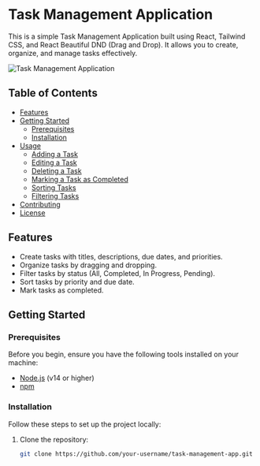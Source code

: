# Task Management Application

This is a simple Task Management Application built using React, Tailwind CSS, and React Beautiful DND (Drag and Drop). It allows you to create, organize, and manage tasks effectively.

![Task Management Application](./screenshot.png)

## Table of Contents

- [Features](#features)
- [Getting Started](#getting-started)
  - [Prerequisites](#prerequisites)
  - [Installation](#installation)
- [Usage](#usage)
  - [Adding a Task](#adding-a-task)
  - [Editing a Task](#editing-a-task)
  - [Deleting a Task](#deleting-a-task)
  - [Marking a Task as Completed](#marking-a-task-as-completed)
  - [Sorting Tasks](#sorting-tasks)
  - [Filtering Tasks](#filtering-tasks)
- [Contributing](#contributing)
- [License](#license)

## Features

- Create tasks with titles, descriptions, due dates, and priorities.
- Organize tasks by dragging and dropping.
- Filter tasks by status (All, Completed, In Progress, Pending).
- Sort tasks by priority and due date.
- Mark tasks as completed.

## Getting Started

### Prerequisites

Before you begin, ensure you have the following tools installed on your machine:

- [Node.js](https://nodejs.org/) (v14 or higher)
- [npm](https://www.npmjs.com/)

### Installation

Follow these steps to set up the project locally:

1. Clone the repository:

   ```bash
   git clone https://github.com/your-username/task-management-app.git
   ```
